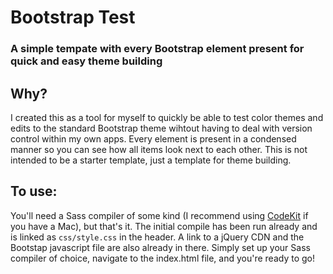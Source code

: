 # Bootstrap Test
### A simple tempate with every Bootstrap element present for quick and easy theme building

## Why?

I created this as a tool for myself to quickly be able to test color themes and edits to the standard Bootstrap theme wihtout having to deal with version control within my own apps. Every element is present in a condensed manner so you can see how all items look next to each other. This is not intended to be a starter template, just a template for theme building. 

## To use:

You'll need a Sass compiler of some kind (I recommend using [CodeKit](https://incident57.com/codekit/) if you have a Mac), but that's it. The initial compile has been run already and is linked as `css/style.css` in the header. A link to a jQuery CDN and the Bootstap javascript file are also already in there. Simply set up your Sass compiler of choice, navigate to the index.html file, and you're ready to go! 